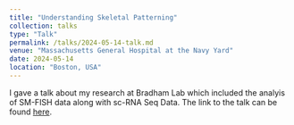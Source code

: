```yaml
---
title: "Understanding Skeletal Patterning"
collection: talks
type: "Talk"
permalink: /talks/2024-05-14-talk.md
venue: "Massachusetts General Hospital at the Navy Yard"
date: 2024-05-14
location: "Boston, USA"
---
```



I gave a talk about my research at Bradham Lab which included the analyis of SM-FISH data along with sc-RNA Seq Data. The link to the talk can be found [here](https://docs.google.com/presentation/d/1h_bQ9o3dC1Gh-eSNnzEcC0RTMqIAoCWh/edit?usp=sharing&ouid=103568743647686940766&rtpof=true&sd=true).
